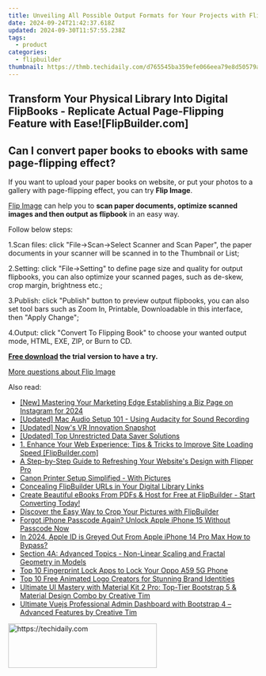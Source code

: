 ```yaml
---
title: Unveiling All Possible Output Formats for Your Projects with Flip Office Pro - An In-Depth Review
date: 2024-09-24T21:42:37.618Z
updated: 2024-09-30T11:57:55.238Z
tags:
  - product
categories:
  - flipbuilder
thumbnail: https://thmb.techidaily.com/d765545ba359efe066eea79e8d50579ac2c2c25cde956ba79513b5dc7e88e8de.jpg
---
```


## Transform Your Physical Library Into Digital FlipBooks - Replicate Actual Page-Flipping Feature with Ease![FlipBuilder.com]

## Can I convert paper books to ebooks with same page-flipping effect?

If you want to upload your paper books on website, or put your photos to a gallery with page-flipping effect, you can try **Flip Image**. 

[Flip Image](https://tools.techidaily.com/flipbuilder/products/) can help you to **scan paper documents, optimize scanned images and then output as flipbook** in an easy way.

Follow below steps:

1.Scan files: click "File->Scan->Select Scanner and Scan Paper", the paper documents in your scanner will be scanned in to the Thumbnail or List;

2.Setting: click "File->Setting" to define page size and quality for output flipbooks, you can also optimize your scanned pages, such as de-skew, crop margin, brightness etc.;

3.Publish: click "Publish" button to preview output flipbooks, you can also set tool bars such as Zoom In, Printable, Downloadable in this interface, then "Apply Change";

4.Output: click "Convert To Flipping Book" to choose your wanted output mode, HTML, EXE, ZIP, or Burn to CD.

**[Free download](https://tools.techidaily.com/flipbuilder/products/) the trial version to have a try.** 

[More questions about Flip Image](https://tools.techidaily.com/flipbuilder/products/)

<ins class="adsbygoogle"
     style="display:block"
     data-ad-format="autorelaxed"
     data-ad-client="ca-pub-7571918770474297"
     data-ad-slot="1223367746"></ins>

<ins class="adsbygoogle"
     style="display:block"
     data-ad-client="ca-pub-7571918770474297"
     data-ad-slot="8358498916"
     data-ad-format="auto"
     data-full-width-responsive="true"></ins>

<span class="atpl-alsoreadstyle">Also read:</span>
<div><ul>
<li><a href="https://instagram-videos.techidaily.com/new-mastering-your-marketing-edge-establishing-a-biz-page-on-instagram-for-2024/"><u>[New] Mastering Your Marketing Edge Establishing a Biz Page on Instagram for 2024</u></a></li>
<li><a href="https://screen-activity-recording.techidaily.com/updated-mac-audio-setup-101-using-audacity-for-sound-recording/"><u>[Updated] Mac Audio Setup 101 - Using Audacity for Sound Recording</u></a></li>
<li><a href="https://extra-skills.techidaily.com/updated-nows-vr-innovation-snapshot/"><u>[Updated] Now's VR Innovation Snapshot</u></a></li>
<li><a href="https://fox-info.techidaily.com/updated-top-unrestricted-data-saver-solutions/"><u>[Updated] Top Unrestricted Data Saver Solutions</u></a></li>
<li><a href="https://discover-data.techidaily.com/1-enhance-your-web-experience-tips-and-tricks-to-improve-site-loading-speed-flipbuildercom/"><u>1. Enhance Your Web Experience: Tips & Tricks to Improve Site Loading Speed [FlipBuilder.com]</u></a></li>
<li><a href="https://discover-data.techidaily.com/a-step-by-step-guide-to-refreshing-your-websites-design-with-flipper-pro/"><u>A Step-by-Step Guide to Refreshing Your Website's Design with Flipper Pro</u></a></li>
<li><a href="https://printer-issues.techidaily.com/canon-printer-setup-simplified-with-pictures/"><u>Canon Printer Setup Simplified - With Pictures</u></a></li>
<li><a href="https://discover-data.techidaily.com/concealing-flipbuilder-urls-in-your-digital-library-links/"><u>Concealing FlipBuilder URLs in Your Digital Library Links</u></a></li>
<li><a href="https://discover-data.techidaily.com/create-beautiful-ebooks-from-pdfs-and-host-for-free-at-flipbuilder-start-converting-today/"><u>Create Beautiful eBooks From PDFs & Host for Free at FlipBuilder - Start Converting Today!</u></a></li>
<li><a href="https://discover-data.techidaily.com/discover-the-easy-way-to-crop-your-pictures-with-flipbuilder/"><u>Discover the Easy Way to Crop Your Pictures with FlipBuilder</u></a></li>
<li><a href="https://ios-unlock.techidaily.com/forgot-iphone-passcode-again-unlock-apple-iphone-15-without-passcode-now-by-drfone-ios/"><u>Forgot iPhone Passcode Again? Unlock Apple iPhone 15 Without Passcode Now</u></a></li>
<li><a href="https://apple-account.techidaily.com/in-2024-apple-id-is-greyed-out-from-apple-iphone-14-pro-max-how-to-bypass-by-drfone-ios/"><u>In 2024, Apple ID is Greyed Out From Apple iPhone 14 Pro Max How to Bypass?</u></a></li>
<li><a href="https://discover-data.techidaily.com/section-4a-advanced-topics-non-linear-scaling-and-fractal-geometry-in-models/"><u>Section 4A: Advanced Topics - Non-Linear Scaling and Fractal Geometry in Models</u></a></li>
<li><a href="https://android-unlock.techidaily.com/top-10-fingerprint-lock-apps-to-lock-your-oppo-a59-5g-phone-by-drfone-android/"><u>Top 10 Fingerprint Lock Apps to Lock Your Oppo A59 5G Phone</u></a></li>
<li><a href="https://ai-vdieo-software.techidaily.com/top-10-free-animated-logo-creators-for-stunning-brand-identities/"><u>Top 10 Free Animated Logo Creators for Stunning Brand Identities</u></a></li>
<li><a href="https://discover-data.techidaily.com/ultimate-ui-mastery-with-material-kit-2-pro-top-tier-bootstrap-5-and-material-design-combo-by-creative-tim/"><u>Ultimate UI Mastery with Material Kit 2 Pro: Top-Tier Bootstrap 5 & Material Design Combo by Creative Tim</u></a></li>
<li><a href="https://discover-data.techidaily.com/ultimate-vuejs-professional-admin-dashboard-with-bootstrap-4-advanced-features-by-creative-tim/"><u>Ultimate Vuejs Professional Admin Dashboard with Bootstrap 4 – Advanced Features by Creative Tim</u></a></li>
</ul></div>

<!-- affiliate ads begin -->
<a href="https://aligracehair.sjv.io/c/5597632/1883998/19272" target="_top" id="1883998">
  <img src="//a.impactradius-go.com/display-ad/19272-1883998" border="0" alt="https://techidaily.com" width="300" height="90"/>
</a>
<img height="0" width="0" src="https://aligracehair.sjv.io/i/5597632/1883998/19272" style="position:absolute;visibility:hidden;" border="0" />
<!-- affiliate ads end -->

